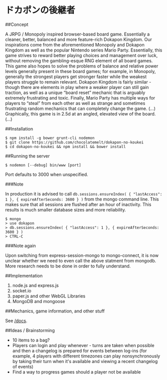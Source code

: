 ﻿ドカポンの後継者
===============

##Concept

A JRPG / Monopoly inspired browser-based board game. Essentially a cleaner, better, balanced and more feature-rich Dokapon Kingdom. Our inspirations come from the aforementioned Monopoly and Dokapon Kingdom as well as the popular Nintendo series Mario Party. Essentially, this game strives to reward better playing choices and management over luck, without removing the gambling-esque RNG element of all board games. This game also hopes to solve the problems of balance and relative power levels generally present in these board games; for example, in Monopoly, generally the strongest players get stronger faster while the weakest players struggle to remain relevant. Dokapon Kingdom is fairly similar - though there are elements in play where a weaker player can still gain traction, as well as a unique “board reset” mechanic that is arguably extremely frustrating and toxic. Finally, Mario Party has multiple ways for players to “steal” from each other as well as strange and sometimes frustrating random mechanics that can completely change the game. (...)
Graphically, this game is in 2.5d at an angled, elevated view of the board. (...)

##Installation

```
$ npm install -g bower grunt-cli nodemon
$ git clone https://github.com/chocolatemelt/dokapon-no-koukei
$ cd dokapon-no-koukei && npm install && bower install
```

##Running the server

```
$ nodemon [--debug] bin/www [port]
```
Port defaults to 3000 when unspecified.

###Note

In production it is advised to call `db.sessions.ensureIndex( { "lastAccess": 1 }, { expireAfterSeconds: 3600 } )` from the mongo command line. This makes sure that all sessions are flushed after an hour of inactivity. This results is much smaller database sizes and more reliability.
```
$ mongo
> use dokapon
> db.sessions.ensureIndex( { "lastAccess": 1 }, { expireAfterSeconds: 3600 } )
> CTRL-C
```
###Note again

Upon switching from express-session-mongo to mongo-connect, it is now unclear whether we need to even call the above statment from mongodb. More research needs to be done in order to fully understand.

##Implementation

1. node.js and express.js
2. socket.io
3. paper.js and other WebGL Libraries
4. MongoDB and mongoose

##Mechanics, game information, and other stuff

See [/docs](../../tree/master/docs).

##Ideas / Brainstorming

- 10 items to a bag?
 - Players can login and play whenever - turns are taken when possible and then a changelog is prepared for events between log-ins (for example, 4 players with different timezones can play nonsynchronously by taking their turn when it's available and viewing a recent changelog of events)
 - Find a way to progress games should a player not be available
